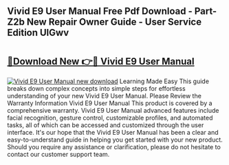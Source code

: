 ## Vivid E9 User Manual Free Pdf Download - Part-Z2b New Repair Owner Guide - User Service Edition UlGwv

# <h2><a href="http://bc70024.oget.top/?id=Vivid+E9+User+Manual">🔗Download New 👉🔴 Vivid E9 User Manual</a></h2>

[![Vivid E9 User Manual new download](https://i.imgur.com/5g1atiW.png)](http://bc70024.oget.top/?id=Vivid+E9+User+Manual)
Learning Made Easy This guide breaks down complex concepts into simple steps for effortless understanding of your new Vivid E9 User Manual. Please Review the Warranty Information Vivid E9 User Manual This product is covered by a comprehensive warranty. Vivid E9 User Manual advanced features include facial recognition, gesture control, customizable profiles, and automated tasks, all of which can be accessed and customized through the user interface. It's our hope that the Vivid E9 User Manual has been a clear and easy-to-understand guide in helping you get started with your new product. Should you require any assistance or clarification, please do not hesitate to contact our customer support team.
